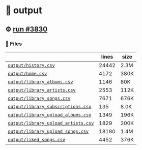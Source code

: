 # 📝  output 

## ⚙️ [run #3830](https://github.com/jwenerd/ytm-dl/actions/runs/14141056568)

### 📁 Files

|                                                                         |lines|size|
|-------------------------------------------------------------------------|-----|----|
|[`output/history.csv` ](output/history.csv)                              |24442|2.3M|
|[`output/home.csv` ](output/home.csv)                                    |4172 |380K|
|[`output/library_albums.csv` ](output/library_albums.csv)                |1146 |80K |
|[`output/library_artists.csv` ](output/library_artists.csv)              |2553 |112K|
|[`output/library_songs.csv` ](output/library_songs.csv)                  |7671 |676K|
|[`output/library_subscriptions.csv` ](output/library_subscriptions.csv)  |135  |8.0K|
|[`output/library_upload_albums.csv` ](output/library_upload_albums.csv)  |1349 |196K|
|[`output/library_upload_artists.csv` ](output/library_upload_artists.csv)|1829 |200K|
|[`output/library_upload_songs.csv` ](output/library_upload_songs.csv)    |18180|1.4M|
|[`output/liked_songs.csv` ](output/liked_songs.csv)                      |4452 |376K|